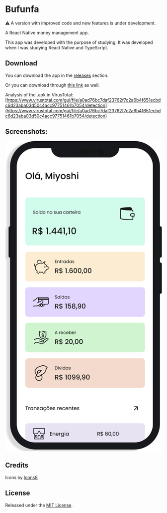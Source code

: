 # Bufunfa

:warning: A version with improved code and new features is under development.

A React Native money management app.

This app was developed with the purpose of studying. It was developed when I was studying React Native and TypeScript.

## Download

You can download the app in the [releases](https://github.com/Mitacho/bufunfa/releases/tag/v1) section.

Or you can download through [this link](https://github.com/Mitacho/bufunfa/releases/download/v1/Bufunfa.apk) as well.

Analysis of the .apk in VirusTotal: [https://www.virustotal.com/gui/file/a0ad76bc7daf23762f7c2a6b4f651ecbdc6d23aba03d50c4acc97751461b7054/detection](https://www.virustotal.com/gui/file/a0ad76bc7daf23762f7c2a6b4f651ecbdc6d23aba03d50c4acc97751461b7054/detection)

## Screenshots:

![Preview](https://github.com/Mitacho/bufunfa/blob/main/Mockup.svg)

## Credits

Icons by [Icons8](https://icons8.com.br/)

## License

Released under the [MIT License](opensource.org/licenses/MIT).
